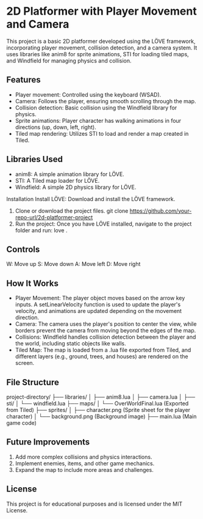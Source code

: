 # 2D Platformer with Player Movement and Camera
This project is a basic 2D platformer developed using the LÖVE framework, incorporating player movement, collision detection, and a camera system. It uses libraries like anim8 for sprite animations, STI for loading tiled maps, and Windfield for managing physics and collision.

## Features
* Player movement: Controlled using the keyboard (WSAD).
* Camera: Follows the player, ensuring smooth scrolling through the map.
* Collision detection: Basic collision using the Windfield library for physics.
* Sprite animations: Player character has walking animations in four directions (up, down, left, right).
* Tiled map rendering: Utilizes STI to load and render a map created in Tiled.

## Libraries Used
* anim8: A simple animation library for LÖVE.
* STI: A Tiled map loader for LÖVE.
* Windfield: A simple 2D physics library for LÖVE.

Installation
Install LÖVE: Download and install the LÖVE framework.

1. Clone or download the project files.
git clone https://github.com/your-repo-url/2d-platformer-project
2. Run the project: Once you have LÖVE installed, navigate to the project folder and run:
love .

## Controls
W: Move up
S: Move down
A: Move left
D: Move right

## How It Works
* Player Movement: The player object moves based on the arrow key inputs. A setLinearVelocity function is used to update the player's velocity, and animations are updated depending on the movement direction.
* Camera: The camera uses the player's position to center the view, while borders prevent the camera from moving beyond the edges of the map.
* Collisions: Windfield handles collision detection between the player and the world, including static objects like walls.
* Tiled Map: The map is loaded from a .lua file exported from Tiled, and different layers (e.g., ground, trees, and houses) are rendered on the screen.

## File Structure
project-directory/
├── libraries/
│   ├── anim8.lua
│   ├── camera.lua
│   ├── sti/
│   └── windfield.lua
├── maps/
│   └── OverWorldFinal.lua  (Exported from Tiled)
├── sprites/
│   ├── character.png       (Sprite sheet for the player character)
│   └── background.png      (Background image)
├── main.lua                (Main game code)

## Future Improvements
1. Add more complex collisions and physics interactions.
2. Implement enemies, items, and other game mechanics.
3. Expand the map to include more areas and challenges.

## License
This project is for educational purposes and is licensed under the MIT License.